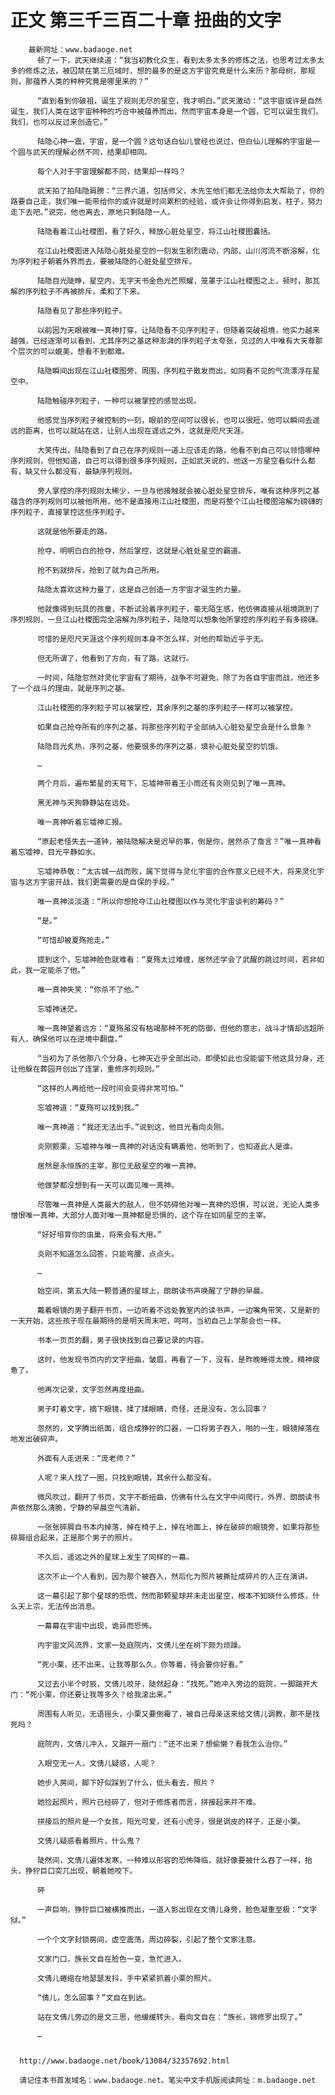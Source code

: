# 正文 第三千三百二十章 扭曲的文字
        最新网址：www.badaoge.net
          顿了一下，武天继续道：“我当初教化众生，看到太多太多的修炼之法，也思考过太多太多的修炼之法，被囚禁在第三厄域时，想的最多的是这方宇宙究竟是什么来历？那母树，那规则，那蕴养人类的种种究竟是哪里来的？”
      
          “直到看到你破祖，诞生了规则无尽的星空，我才明白。”武天激动：“这宇宙或许是自然诞生，我们人类在这宇宙种种的巧合中被蕴养而出，然而宇宙本身是一个圆，它可以诞生我们，我们，也可以反过来创造它。”
      
          陆隐心神一震，宇宙，是一个圆？这句话白仙儿曾经也说过，但白仙儿理解的宇宙是一个圆与武天的理解必然不同，结果却相同。
      
          每个人对于宇宙理解都不同，结果却一样吗？
      
          武天拍了拍陆隐肩膀：“三界六道，包括师父，木先生他们都无法给你太大帮助了，你的路要自己走，我们唯一能带给你的或许就是时间累积的经验，或许会让你得到启发，柱子，努力走下去吧。”说完，他也离去，原地只剩陆隐一人。
      
          陆隐看着江山社稷图，看了好久，释放心脏处星空，将江山社稷图囊括。
      
          在江山社稷图进入陆隐心脏处星空的一刻发生剧烈震动，内部，山川河流不断溶解，化为序列粒子朝着外界而去，要被陆隐的心脏处星空排斥。
      
          陆隐目光陡睁，星空内，无字天书金色光芒照耀，笼罩于江山社稷图之上，顿时，那瓦解的序列粒子不再被排斥，柔和了下来。
      
          陆隐看见了那些序列粒子。
      
          以前因为天眼被唯一真神打穿，让陆隐看不见序列粒子，但随着突破祖境，他实力越来越强，已经逐渐可以看到，尤其序列之基这种澎湃的序列粒子太夸张，见过的人中唯有大天尊那个层次的可以媲美，想看不到都难。
      
          陆隐瞬间出现在江山社稷图旁，周围，序列粒子散发而出，如同看不见的气流漂浮在星空中。
      
          陆隐触碰序列粒子，一种可以被掌控的感觉出现。
      
          他感觉当序列粒子被控制的一刻，眼前的空间可以很长，也可以很短，他可以瞬间去遥远的距离，也可以就站在这，让别人出现在遥远之外，这就是咫尺天涯。
      
          大笑传出，陆隐看到了自己在序列规则一道上应该走的路，他看不到自己可以领悟哪种序列规则，但他知道，自己可以得到很多序列规则，正如武天说的，他这一方星空看似什么都有，缺又什么都没有，最缺序列规则。
      
          旁人掌控的序列规则太稀少，一旦与他接触就会被心脏处星空排斥，唯有这种序列之基蕴含的序列规则可以被他所用，他不是直接用江山社稷图，而是将整个江山社稷图溶解为磅礴的序列粒子，直接掌控这些序列粒子。
      
          这就是他所要走的路。
      
          抢夺，明明白白的抢夺，然后掌控，这就是心脏处星空的霸道。
      
          抢不到就排斥，抢到了就为自己所用。
      
          陆隐太喜欢这种力量了，这是自己创造一方宇宙才诞生的力量。
      
          他就像得到玩具的孩童，不断试验着序列粒子，毫无陌生感，他仿佛直接从祖境跳到了序列规则，一旦江山社稷图完全溶解为序列粒子，陆隐可以想象他所掌控的序列粒子有多磅礴。
      
          可惜的是咫尺天涯这个序列规则本身不怎么样，对他的帮助近乎于无。
      
          但无所谓了，他看到了方向，有了路，这就行。
      
          一时间，陆隐忽然对灵化宇宙有了期待，战争不可避免，除了为各自宇宙而战，他还多了一个战斗的理由，就是序列之基。
      
          江山社稷图的序列粒子可以被掌控，其余序列之基的序列粒子一样可以被掌控。
      
          如果自己抢夺所有的序列之基，将那些序列粒子全部纳入心脏处星空会是什么景象？
      
          陆隐目光炙热，序列之基，他要很多的序列之基，填补心脏处星空的饥饿。
      
          …
      
          两个月后，遍布繁星的天穹下，忘墟神带着王小雨还有炎刚见到了唯一真神。
      
          黑无神与天狗静静站在远处。
      
          唯一真神听着忘墟神汇报。
      
          “原起老怪失去一道钟，被陆隐解决是迟早的事，倒是你，居然杀了詹言？”唯一真神看着忘墟神，目光平静如水。
      
          忘墟神恭敬：“太古城一战而败，属下觉得与灵化宇宙的合作意义已经不大，将来灵化宇宙与这方宇宙开战，我们更需要的是自保的手段。”
      
          唯一真神淡淡道：“所以你想抢夺江山社稷图以作与灵化宇宙谈判的筹码？”
      
          “是。”
      
          “可惜却被夏殇抢走。”
      
          提到这个，忘墟神脸色就难看：“夏殇太过难缠，居然还学会了武醒的跳过时间，若非如此，我一定能杀了他。”
      
          唯一真神失笑：“你杀不了他。”
      
          忘墟神迷茫。
      
          唯一真神望着远方：“夏殇虽没有枯竭那种不死的防御，但他的意志，战斗才情却远超所有人，确保他可以在逆境中翻盘。”
      
          “当初为了杀他那八个分身，七神天近乎全部出动，即便如此也没能留下他这具分身，还让他躲在葬园开创出了连掌，重修序列规则。”
      
          “这样的人再给他一段时间会变得非常可怕。”
      
          忘墟神道：“夏殇可以找到我。”
      
          唯一真神道：“我还无法出手。”说到这，他目光看向炎刚。
      
          炎刚颤栗，忘墟神与唯一真神的对话没有瞒着他，他听到了，也知道此人是谁。
      
          居然是永恒族的主宰，那位无敌星空的唯一真神。
      
          他做梦都没想到有一天可以面见唯一真神。
      
          尽管唯一真神是人类最大的敌人，但不妨碍他对唯一真神的恐惧，可以说，无论人类多憎恨唯一真神，大部分人面对唯一真神都是恐惧的，这个存在如同星空的主宰。
      
          “好好培育你的虫巢，将来会有大用。”
      
          炎刚不知道怎么回答，只能弯腰，点点头。
      
          …
      
          始空间，第五大陆一颗普通的星球上，朗朗读书声唤醒了宁静的早晨。
      
          戴着眼镜的男子翻开书页，一边听着不远处教室内的读书声，一边嘴角带笑，又是新的一天开始，这些孩子现在最期待的是明天周末吧，呵呵，当初自己上学那会也一样。
      
          书本一页页的翻，男子很快找到自己要记录的内容。
      
          这时，他发现书页内的文字扭曲，皱眉，再看了一下，没有，是昨晚睡得太晚，精神疲惫了。
      
          他再次记录，文字忽然再度扭曲。
      
          男子盯着文字，摘下眼镜，揉了揉眼睛，奇怪，还是没有，怎么回事？
      
          忽然的，文字腾出纸面，组合成狰狞的口器，一口将男子吞入，啪的一生，眼镜掉落在地发出破碎声。
      
          外面有人走进来：“庞老师？”
      
          人呢？来人找了一圈，只找到眼镜，其余什么都没有。
      
          微风吹过，翻开了书页，文字不断扭曲，仿佛有什么在文字中间爬行，外界，朗朗读书声依然那么清脆，宁静的早晨空气清新。
      
          一张张碎屑自书本内掉落，掉在椅子上，掉在地面上，掉在破碎的眼镜旁，如果将那些碎屑组合起来，正是那个男子的照片。
      
          不久后，遥远之外的星球上发生了同样的一幕。
      
          这次不止一个人看到，因为那个被吞入，然后化为照片被撕扯成碎片的人正在演讲。
      
          这一幕引起了那个星球的恐慌，然而那颗星球并未走出星空，根本不知晓什么修炼，什么天上宗，无法传出消息。
      
          一幕幕在宇宙中出现，诡异而恐怖。
      
          内宇宙文风流界，文家一处庭院内，文倩儿坐在树下颇为烦躁。
      
          “死小栗，还不出来，让我等那么久，你等着，待会要你好看。”
      
          又过去小半个时辰，文倩儿咬牙，陡然起身：“找死。”她冲入旁边的庭院，一脚踹开大门：“死小栗，你还要让我等多久？给我滚出来。”
      
          周围有人听见，无语摇头，小栗又要倒霉了，被自己母亲送来给文倩儿调教，那不是找死吗？
      
          庭院内，文倩儿冲入，又踹开一扇门：“还不出来？想偷懒？看我怎么治你。”
      
          入眼空无一人，文倩儿疑惑，人呢？
      
          她步入房间，脚下好似踩到了什么，低头看去，照片？
      
          她捡起照片，照片已经碎了，但对于修炼者而言，拼接起来并不难。
      
          拼接后的照片是一个女孩，阳光可爱，还有小虎牙，很是调皮的样子，正是小栗。
      
          文倩儿疑惑看着照片，什么鬼？
      
          陡然间，文倩儿遍体发寒，一种难以形容的恐怖降临，就好像要被什么吞了一样，抬头，狰狞巨口突兀出现，朝着她咬下。
      
          砰
      
          一声巨响，狰狞巨口被横推而出，一道人影出现在文倩儿身旁，脸色凝重至极：“文字狱。”
      
          一个个文字封锁房间，虚空震荡，周边碎裂，引起了整个文家注意。
      
          文家门口，族长文自在脸色一变，急忙进入。
      
          文倩儿蜷缩在地瑟瑟发抖，手中紧紧抓着小栗的照片。
      
          “倩儿，怎么回事？”文自在到达。
      
          站在文倩儿旁边的是文三思，他缓缓转头，看向文自在：“族长，锦修罗出现了。”
      
          …
      
      
      http://www.badaoge.net/book/13084/32357692.html
      
      请记住本书首发域名：www.badaoge.net。笔尖中文手机版阅读网址：m.badaoge.net
